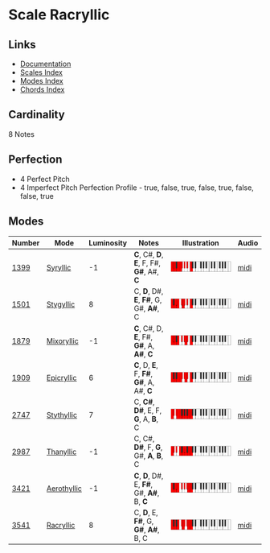 # Scale Racryllic

## Links

- [Documentation](README.md)
- [Scales Index](Scales.md)
- [Modes Index](Modes.md)
- [Chords Index](Chords.md)

## Cardinality

8 Notes

## Perfection

- 4 Perfect Pitch
- 4 Imperfect Pitch
Perfection Profile - true, false, true, false, true, false, false, true

## Modes

| Number | Mode | Luminosity | Notes | Illustration | Audio |
|--------|------|------------|-------|--------------|-------|
| [1399](https://ianring.com/musictheory/scales/1399) | [Syryllic](ModeSyryllic.md) | -1 | **C**, C#, **D**, **E**, F, F#, **G#**, A#, **C** | ![CNaturalSyryllic](ModeCNaturalSyryllic.png) | [midi](https://github.com/edipermadi/music/blob/main/docs/ModeCNaturalSyryllic.mid?raw=true) | 
| [1501](https://ianring.com/musictheory/scales/1501) | [Stygyllic](ModeStygyllic.md) | 8 | C, **D**, D#, **E**, **F#**, G, G#, **A#**, C | ![CNaturalStygyllic](ModeCNaturalStygyllic.png) | [midi](https://github.com/edipermadi/music/blob/main/docs/ModeCNaturalStygyllic.mid?raw=true) | 
| [1879](https://ianring.com/musictheory/scales/1879) | [Mixoryllic](ModeMixoryllic.md) | -1 | **C**, C#, D, **E**, F#, **G#**, A, **A#**, **C** | ![CNaturalMixoryllic](ModeCNaturalMixoryllic.png) | [midi](https://github.com/edipermadi/music/blob/main/docs/ModeCNaturalMixoryllic.mid?raw=true) | 
| [1909](https://ianring.com/musictheory/scales/1909) | [Epicryllic](ModeEpicryllic.md) | 6 | **C**, D, **E**, F, **F#**, **G#**, A, A#, **C** | ![CNaturalEpicryllic](ModeCNaturalEpicryllic.png) | [midi](https://github.com/edipermadi/music/blob/main/docs/ModeCNaturalEpicryllic.mid?raw=true) | 
| [2747](https://ianring.com/musictheory/scales/2747) | [Stythyllic](ModeStythyllic.md) | 7 | C, **C#**, **D#**, E, F, **G**, A, **B**, C | ![CNaturalStythyllic](ModeCNaturalStythyllic.png) | [midi](https://github.com/edipermadi/music/blob/main/docs/ModeCNaturalStythyllic.mid?raw=true) | 
| [2987](https://ianring.com/musictheory/scales/2987) | [Thanyllic](ModeThanyllic.md) | -1 | C, C#, **D#**, F, **G**, G#, **A**, **B**, C | ![CNaturalThanyllic](ModeCNaturalThanyllic.png) | [midi](https://github.com/edipermadi/music/blob/main/docs/ModeCNaturalThanyllic.mid?raw=true) | 
| [3421](https://ianring.com/musictheory/scales/3421) | [Aerothyllic](ModeAerothyllic.md) | -1 | **C**, **D**, D#, E, **F#**, G#, **A#**, B, **C** | ![CNaturalAerothyllic](ModeCNaturalAerothyllic.png) | [midi](https://github.com/edipermadi/music/blob/main/docs/ModeCNaturalAerothyllic.mid?raw=true) | 
| [3541](https://ianring.com/musictheory/scales/3541) | [Racryllic](ModeRacryllic.md) | 8 | C, **D**, E, **F#**, G, **G#**, **A#**, B, C | ![CNaturalRacryllic](ModeCNaturalRacryllic.png) | [midi](https://github.com/edipermadi/music/blob/main/docs/ModeCNaturalRacryllic.mid?raw=true) | 
